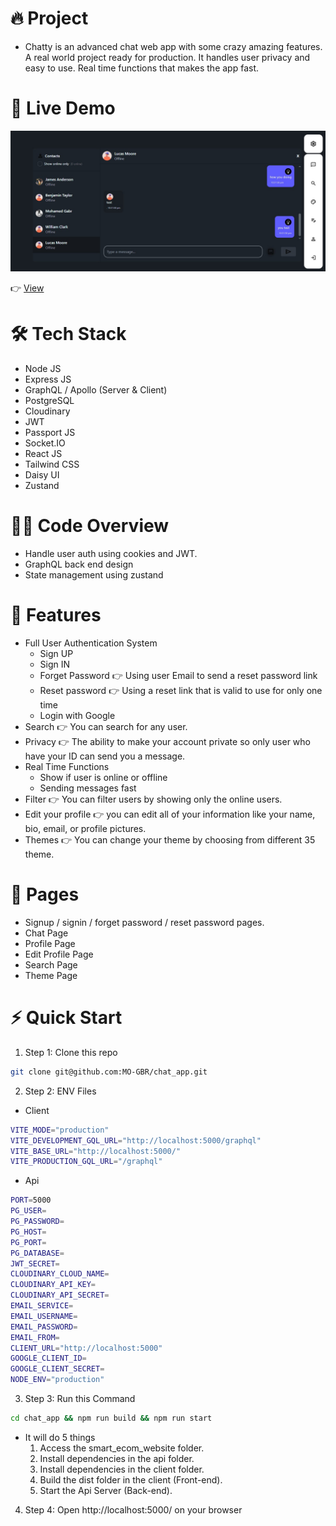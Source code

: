# 🔥 Project
- Chatty is an advanced chat web app with some crazy amazing features. A real world project ready for production. It handles user privacy and easy to use. Real time functions that makes the app fast.

# 🔗 Live Demo
![IMG](App-screen.jpg)

👉 [View]()

# 🛠️ Tech Stack
- Node JS
- Express JS
- GraphQL / Apollo (Server & Client)
- PostgreSQL
- Cloudinary
- JWT
- Passport JS
- Socket.IO
- React JS
- Tailwind CSS
- Daisy UI
- Zustand

# 👨‍💻 Code Overview
- Handle user auth using cookies and JWT.
- GraphQL back end design
- State management using zustand

# 💎 Features
- Full User Authentication System
    - Sign UP
    - Sign IN
    - Forget Password 👉 Using user Email to send a reset password link
    - Reset password 👉 Using a reset link that is valid to use for only one time
    - Login with Google
- Search 👉 You can search for any user.
- Privacy 👉 The ability to make your account private so only user who have your ID can send you a message.
- Real Time Functions
    - Show if user is online or offline
    - Sending messages fast
- Filter 👉 You can filter users by showing only the online users.
- Edit your profile 👉 you can edit all of your information like your name, bio, email, or profile pictures.
- Themes 👉 You can change your theme by choosing from different 35 theme.

# 📂 Pages
- Signup / signin / forget password / reset password pages.
- Chat Page
- Profile Page
- Edit Profile Page
- Search Page
- Theme Page

# ⚡ Quick Start

1. Step 1: Clone this repo
```bash
git clone git@github.com:MO-GBR/chat_app.git
```
2. Step 2: ENV Files
- Client
```bash
VITE_MODE="production"
VITE_DEVELOPMENT_GQL_URL="http://localhost:5000/graphql"
VITE_BASE_URL="http://localhost:5000/"
VITE_PRODUCTION_GQL_URL="/graphql"
```
- Api
```bash
PORT=5000
PG_USER=
PG_PASSWORD=
PG_HOST=
PG_PORT=
PG_DATABASE=
JWT_SECRET=
CLOUDINARY_CLOUD_NAME=
CLOUDINARY_API_KEY=
CLOUDINARY_API_SECRET=
EMAIL_SERVICE=
EMAIL_USERNAME=
EMAIL_PASSWORD=
EMAIL_FROM=
CLIENT_URL="http://localhost:5000"
GOOGLE_CLIENT_ID=
GOOGLE_CLIENT_SECRET=
NODE_ENV="production"
```
3. Step 3: Run this Command
```bash
cd chat_app && npm run build && npm run start
```
- It will do 5 things
    1. Access the smart_ecom_website folder.
    2. Install dependencies in the api folder.
    3. Install dependencies in the client folder.
    4. Build the dist folder in the client (Front-end).
    5. Start the Api Server (Back-end).

4. Step 4: Open http://localhost:5000/ on your browser
